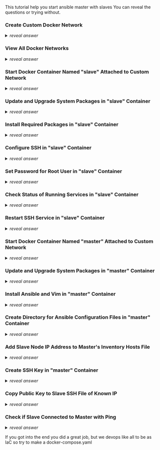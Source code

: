 This tutorial help you start ansible master with slaves
You can reveal the questions or trying without. 

### Create Custom Docker Network
<details>
  <summary><i>reveal answer</i></summary>
  
  ```
  docker network create --subnet=172.18.0.0/16 --gateway=172.18.0.1 ansible_network
  ```
</details>

### View All Docker Networks
<details>
  <summary><i>reveal answer</i></summary>
  
  ```
  docker network ls
  ```
</details>

### Start Docker Container Named "slave" Attached to Custom Network
<details>
  <summary><i>reveal answer</i></summary>
  
  ```
  docker run -it -P --name slave --network ansible_network --ip 172.18.0.2 ubuntu
  ```
</details>

### Update and Upgrade System Packages in "slave" Container
<details>
  <summary><i>reveal answer</i></summary>
  
  ```
  apt-get update -y && apt-get upgrade -y
  ```
</details>

### Install Required Packages in "slave" Container
<details>
  <summary><i>reveal answer</i></summary>
  
  ```
  apt install -y python3 openssh-server vim net-tools systemd
  ```
</details>

### Configure SSH in "slave" Container
<details>
  <summary><i>reveal answer</i></summary>
  
  ```
  sed -i 's/#PermitRootLogin prohibit-password/PermitRootLogin yes/' /etc/ssh/sshd_config
  sed -i 's/#PubkeyAuthentication yes/PubkeyAuthentication yes/' /etc/ssh/sshd_config
  ```
</details>

### Set Password for Root User in "slave" Container
<details>
  <summary><i>reveal answer</i></summary>
  
  ```
  passwd root
  ```
</details>

### Check Status of Running Services in "slave" Container
<details>
  <summary><i>reveal answer</i></summary>
  
  ```
  service --status-all
  ```
</details>

### Restart SSH Service in "slave" Container
<details>
  <summary><i>reveal answer</i></summary>
  
  ```
  service ssh restart
  ```
</details>

### Start Docker Container Named "master" Attached to Custom Network
<details>
  <summary><i>reveal answer</i></summary>
  
  ```
  docker run -it -P --name master --network ansible_network --ip 172.18.0.3 ubuntu
  ```
</details>

### Update and Upgrade System Packages in "master" Container
<details>
  <summary><i>reveal answer</i></summary>
  
  ```
  apt-get update -y && apt-get upgrade -y
  ```
</details>

### Install Ansible and Vim in "master" Container
<details>
  <summary><i>reveal answer</i></summary>
  
  ```
  sudo apt install -y vim ansible
  ```
</details>

### Create Directory for Ansible Configuration Files in "master" Container
<details>
  <summary><i>reveal answer</i></summary>
  
  ```
  sudo mkdir -p /etc/ansible
  ```
</details>

### Add Slave Node IP Address to Master's Inventory Hosts File
<details>
  <summary><i>reveal answer</i></summary>
  
  ```
  echo "<IP>" | sudo tee -a /etc/ansible/hosts
  ```
</details>



### Create SSH Key in "master" Container
<details>
  <summary><i>reveal answer</i></summary>
  
  ```
  ssh-keygen
  ```
</details>

### Copy Public Key to Slave SSH File of Known IP
<details>
  <summary><i>reveal answer</i></summary>
  
  ```
  ssh-copy-id -i ./.ssh/id_rsa.pub root@<ip>
  ```
</details>

### Check if Slave Connected to Master with Ping
<details>
  <summary><i>reveal answer</i></summary>
  
  ```
  ansible -m ping all
  ```
</details>

If you got into the end you did a great job, but we devops like all to be as IaC so try to make a docker-compose.yaml 